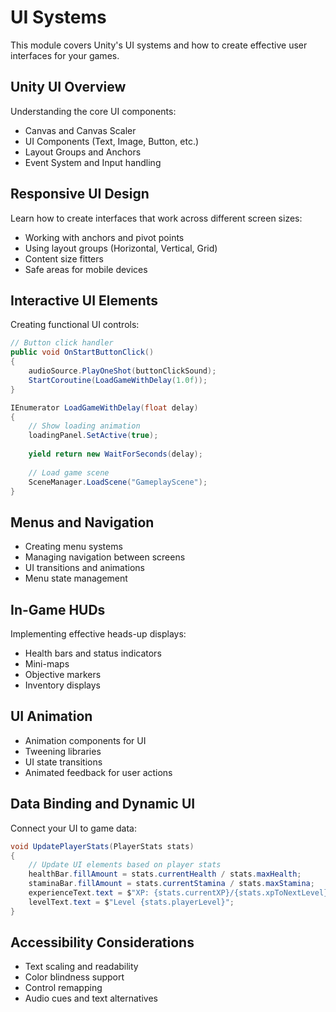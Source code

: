 
# UI Systems

This module covers Unity's UI systems and how to create effective user interfaces for your games.

## Unity UI Overview

Understanding the core UI components:

* Canvas and Canvas Scaler
* UI Components (Text, Image, Button, etc.)
* Layout Groups and Anchors
* Event System and Input handling

## Responsive UI Design

Learn how to create interfaces that work across different screen sizes:

* Working with anchors and pivot points
* Using layout groups (Horizontal, Vertical, Grid)
* Content size fitters
* Safe areas for mobile devices

## Interactive UI Elements

Creating functional UI controls:

```csharp
// Button click handler
public void OnStartButtonClick()
{
    audioSource.PlayOneShot(buttonClickSound);
    StartCoroutine(LoadGameWithDelay(1.0f));
}

IEnumerator LoadGameWithDelay(float delay)
{
    // Show loading animation
    loadingPanel.SetActive(true);
    
    yield return new WaitForSeconds(delay);
    
    // Load game scene
    SceneManager.LoadScene("GameplayScene");
}
```

## Menus and Navigation

* Creating menu systems
* Managing navigation between screens
* UI transitions and animations
* Menu state management

## In-Game HUDs

Implementing effective heads-up displays:

* Health bars and status indicators
* Mini-maps
* Objective markers
* Inventory displays

## UI Animation

* Animation components for UI
* Tweening libraries
* UI state transitions
* Animated feedback for user actions

## Data Binding and Dynamic UI

Connect your UI to game data:

```csharp
void UpdatePlayerStats(PlayerStats stats)
{
    // Update UI elements based on player stats
    healthBar.fillAmount = stats.currentHealth / stats.maxHealth;
    staminaBar.fillAmount = stats.currentStamina / stats.maxStamina;
    experienceText.text = $"XP: {stats.currentXP}/{stats.xpToNextLevel}";
    levelText.text = $"Level {stats.playerLevel}";
}
```

## Accessibility Considerations

* Text scaling and readability
* Color blindness support
* Control remapping
* Audio cues and text alternatives
